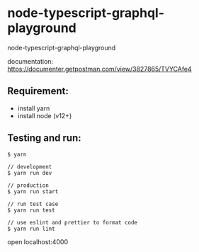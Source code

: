 # node-typescript-graphql-playground

node-typescript-graphql-playground

documentation: https://documenter.getpostman.com/view/3827865/TVYCAfe4

## Requirement:

- install yarn
- install node (v12+)

## Testing and run:

```
$ yarn

// development
$ yarn run dev

// production
$ yarn run start

// run test case
$ yarn run test

// use eslint and prettier to format code
$ yarn run lint
```

open localhost:4000
